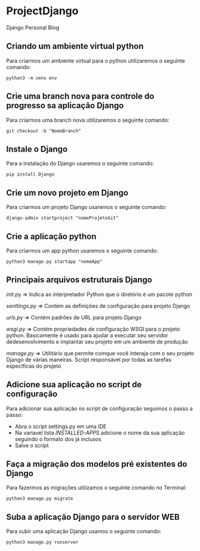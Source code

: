# ProjectDjango
Django Personal Blog

## Criando um ambiente virtual python

Para criarmos um ambiente virtual para o python utilizaremos o seguinte comando:

	python3 -m venv env

## Crie uma branch nova para controle do progresso sa aplicação Django

Para criarmos uma branch nova utilizaremos o seguinte comando:

	git checkout -b "NomeBranch"

## Instale o Django

Para a instalação do Django usaremos o seguinte comando:
	
	pip install Django

## Crie um novo projeto em Django

Para criarmos um projeto Django usaremos o seguinte comando:

	django-admin startproject "nomeProjetoGit"

## Crie a aplicação python

Para criarmos um app python usaremos o seguinte comando:

	python3 manage.py startapp "nomeApp"

## Principais arquivos estruturais Django

_init_.py => Indica ao interpretador Python que o diretório é um pacote python

_senttings.py_ => Contém as definições de configuração para projeto Django

_urls.py_ => Contém padrões de URL para projeto Django

_wsgi.py_ => Contém propriedades de configuração WSGI para o projeto python. Basicamente é usado para ajudar a executar seu servidor dedesenvolvimento e implantar seu projeto em um ambiente de produção

_manage.py_ => Utilitário que permite comque você interaja com o seu projeto Django de várias maneiras. Script responsável por todas as tarefas especificas do projeto

 
## Adicione sua aplicação no script de configuração

Para adicionar sua aplicação no script de configuração seguimos o passo a passo:

* Abra o script settings.py em uma IDE
* Na variavel lista _INSTALLED-APPS_ adicione o nome da sua aplicação seguindo o formato dos já inclusos
* Salve o script

## Faça a migração dos modelos pré existentes do Django

Para fazermos as migrações utilizamos o seguinte comando no Terminal:

	python3 manage.py migrate

## Suba a aplicação Django para o servidor WEB

Para subir uma aplicação Django usamos o seguinte comando:

	python3 manage.py runserver